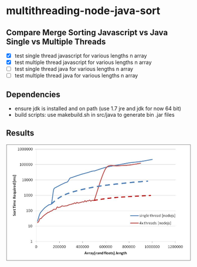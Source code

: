 # multithreading-node-java-sort

## Compare Merge Sorting Javascript vs Java Single vs Multiple Threads

- [x] test single thread javascript for various lengths n array
- [x] test multiple thread javascript for various lengths n array
- [ ] test single thread java for various lengths n array
- [ ] test multiple thread java for various lengths n array

## Dependencies

- ensure jdk is installed and on path (use 1.7 jre and jdk for now 64 bit)
- build scripts: use makebuild.sh in src/java to generate bin .jar files

## Results

![Work In Progress](/img/memory_allocation_issue.jpg?raw=true "Work In Progress")
